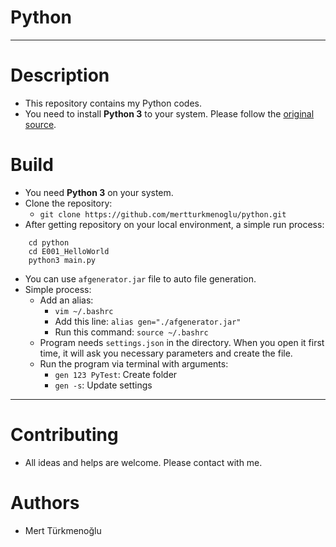 # Python
***
# Description
* This repository contains my Python codes.
* You need to install **Python 3** to your system. Please follow the [original source].
# Build
* You need **Python 3** on your system.
* Clone the repository:  
  * `git clone https://github.com/mertturkmenoglu/python.git`
* After getting repository on your local environment, a simple run process:  
```
    cd python
    cd E001_HelloWorld
    python3 main.py
```  
* You can use `afgenerator.jar` file to auto file generation.
* Simple process:
  * Add an alias:
    * `vim ~/.bashrc`
    * Add this line: `alias gen="./afgenerator.jar"`
    * Run this command: `source ~/.bashrc`
  * Program needs `settings.json` in the directory. When you open it first time, it will ask you necessary parameters and create the file.
  * Run the program via terminal with arguments:
    * `gen 123 PyTest`: Create folder
    * `gen -s`: Update settings
***
# Contributing
* All ideas and helps are welcome. Please contact with me.
# Authors
* Mert Türkmenoğlu

[original source]: https://www.python.org/downloads/